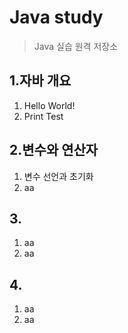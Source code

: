 # Java study
> Java 실습 원격 저장소

## 1.자바 개요
1) Hello World!
2) Print Test

## 2.변수와 연산자
1) 변수 선언과 초기화
2) aa

## 3.
1) aa
2) aa


## 4.
1) aa
2) aa
   
